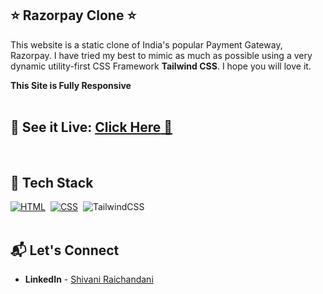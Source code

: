 ## ⭐ Razorpay Clone ⭐

This website is a static clone of India's popular Payment Gateway, Razorpay. I have tried my best to mimic as much as possible using a very dynamic utility-first CSS Framework **Tailwind CSS**. I hope you will love it.

**This Site is Fully Responsive**
<br>
<br>

## 📌 **See it Live:** <a href="https://657d5185db740a0008782c10--verdant-dango-fe01c5.netlify.app/">**Click Here** 🚀</a>

<br>

## 📌 Tech Stack

[![HTML](https://img.shields.io/badge/html5%20-%23E34F26.svg?&style=for-the-badge&logo=html5&logoColor=white)](https://github.com/prakash-naikwadi)&nbsp;
[![CSS](https://img.shields.io/badge/css3%20-%231572B6.svg?&style=for-the-badge&logo=css3&logoColor=white)](https://github.com/prakash-naikwadi)&nbsp;
<img alt="TailwindCSS" src="https://img.shields.io/badge/Tailwind_CSS-38B2AC?style=for-the-badge&logo=tailwind-css&logoColor=white"/>&nbsp;
<br>
<br>

## 📬 Let's Connect

- **LinkedIn** - [Shivani Raichandani](https://www.linkedin.com/in/shivani111/)
